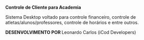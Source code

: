 <b> Controle de Cliente para Academia</b>

Sistema Desktop voltado para controle financeiro, controle de atletas/alunos/professores, controle de horários e entre outros. 

<strong>DESENVOLVIMENTO POR </strong>
Leonardo Carlos (iCod Developers)

